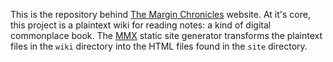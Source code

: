 This is the repository behind [The Margin Chronicles](https://marginchronicles.com) website. At it's core, this project is a plaintext wiki for reading notes: a kind of digital commonplace book. The [MMX](https://github.com/marginalian/mmx) static site generator transforms the plaintext files in the `wiki` directory into the HTML files found in the `site` directory.

